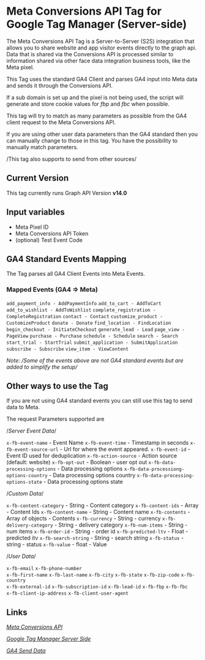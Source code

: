 # Meta Conversions API Tag for Google Tag Manager (Server-side)
The Meta Conversions API Tag is a Server-to-Server (S2S) integration that allows you to share website and app visitor events directly to the graph api. Data that is shared via the Conversions API is processed similar to information shared via other face data integration business tools, like the Meta pixel.

This Tag uses the standard GA4 Client and parses GA4 input into Meta data and sends it through the Conversions API.

If a sub domain is set up and the pixel is not being used, the script will generate  and store cookie values for *fbp* and *fbc* when possible.

This tag will try to match as many parameters as possible from the GA4 client request to the Meta Conversions API.

If you are using other user data parameters  than the GA4 standard then you can manually change to those in this tag.  You have the possibility to manually match parameters.

/This tag also supports to send from other sources/

## Current Version
This tag currently runs Graph API Version **v14.0**

## Input variables
* Meta Pixel ID
* Meta Conversions API Token 
* (optional) Test Event Code

## GA4 Standard Events Mapping
The Tag parses all GA4 Client Events into Meta Events. 

### Mapped Events (GA4 => Meta)

  `add_payment_info - AddPaymentInfo`
  `add_to_cart - AddToCart`
  `add_to_wishlist - AddToWishlist`
  `complete_registration - CompleteRegistration`
  `contact - Contact`
  `customize_product - CustomizeProduct`
  `donate - Donate`
  `find_location - FindLocation`
  `begin_checkout - InitiateCheckout`
  `generate_lead - Lead`
  `page_view - PageView`
  `purchase - Purchase`
  `schedule - Schedule`
  `search - Search`
  `start_trial - StartTrial`
  `submit_application - SubmitApplication`
  `subscribe - Subscribe`
  `view_item - ViewContent`

*Note: /Some of the events above are not GA4 standard events but are added to simplify the setup/*

## Other ways to use the Tag
If you are not using GA4 standard events you can still use this tag to send data to Meta.

The request Parameters supported are

/*Server Event Data*/

`x-fb-event-name` - Event Name
`x-fb-event-time` - Timestamp in seconds
`x-fb-event-source-url` - Url for where the event appeared.
`x-fb-event-id` - Event ID used for deduplication
`x-fb-action-source` - Action source (default: website)
`x-fb-opt-out` - Boolean - user opt out
`x-fb-data-processing-options` - Data processing options
`x-fb-data-processiong-options-country` - Data processing options country
`x-fb-data-processing-options-state` - Data processing options state

/*Custom Data*/ 

`x-fb-content-category` - String -  Content category
`x-fb-content-ids` - Array - Content Ids
`x-fb-content-name` - String - Content name
`x-fb-contents` -  Array of objects - Contents 
`x-fb-currency` - String - currency
`x-fb-delivery-category` - String - delivery category
`x-fb-num-items` - String - num items
`x-fb-order-id` - String - order id
`x-fb-predicted-ltv` - Float - predicted itv
`x-fb-search-string` - String - search string
`x-fb-status` - string - status
`x-fb-value` - float - Value


/*User Data*/

`x-fb-email` 
`x-fb-phone-number`  
`x-fb-first-name` 
`x-fb-last-name`
`x-fb-city`
`x-fb-state`
`x-fb-zip-code` 
`x-fb-country`    
`x-fb-external-id`
`x-fb-subscription-id` 
`x-fb-lead-id`
`x-fb-fbp`
`x-fb-fbc`    
`x-fb-client-ip-address`
`x-fb-client-user-agent`  

## Links
[_Meta Conversions API_](https://ads.tiktok.com/marketing_api/docs?id=1701890979375106)

[_Google Tag Manager Server Side_](https://developers.google.com/tag-platform/tag-manager/server-side)

[_GA4 Send Data_](https://developers.google.com/tag-platform/tag-manager/server-side/send-data)

